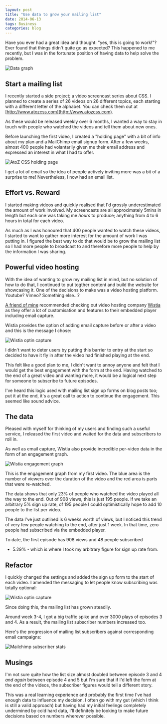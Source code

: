 ```yaml
---
layout: post
title: "Use data to grow your mailing list"
date: 2014-06-13
tags: Business
categories: blog
---
```


Have you ever had a great idea and thought: "yes, this is going to
work!"? Ever found that things didn't quite go as expected? This
happened to me recently, but I was in the fortunate position of having
data to help solve the problem.

![Data graph](/images/data-graph.png)

## Start a mailing list

I recently started a side project; a video screencast series about CSS.
I planned to create a series of 26 videos on 26 different topics, each
starting with a different letter of the alphabet. You can check them out
at [http://www.atozcss.com](http://www.atozcss.com). 

As these would be released weekly over 6 months, I wanted a way to stay
in touch with people who watched the videos and tell them about new
ones.

Before launching the first video, I created a "holding
page" with a bit of info about my plan and a MailChimp email signup
form. After a few weeks, almost 400 people had volantarily given me
their email address and expressed an interest in what I had to offer.

![AtoZ CSS holding page](/images/atoz.jpg)

I get a lot of email so the idea of people actively inviting more was
a bit of a surprise to me! Nevertheless, I now had an email list.

## Effort vs. Reward

I started making videos and quickly realised that I'd grossly
underestimated the amount of work involved. My screencasts are all
approximately 5mins in length but each one was taking me *hours*
to produce; anything from 4 to 6 hours in total for each video.

As much as I was honoured that 400 people wanted to watch these videos,
I started to want to gather more interest for the amount of work I was
putting in. I figured the best way to do that would be to grow the
mailing list so I had more people to broadcast to and therefore more
people to help by the information I was sharing.

## Powerful video hosting

With the idea of wanting to grow my mailing list in mind, but no
solution of how to do that, I continued to put togther content and build
the website for showcasing it. One of the decisions to make was a video
hosting platform. Youtube? Vimeo? Something else...?

[A friend of mine](https://twitter.com/gillespium) recommended checking
out video hosting company [Wistia](http://www.wistia.com) as they offer
a lot of customisation and features to their embedded player including
email capture. 

Wistia provides the option of adding email capture before or after
a video and this is the message I chose:

![Wistia optin capture](/images/wistia1.png)

I didn't want to deter users by putting this barrier to entry at the
start so decided to have it fly in after the video had finished playing
at the end. 

This felt like a good plan to me, I didn't want to annoy anyone and felt
that I would get the best engagement with the form at the end. Having
watched to the end of a great video and wanting more, it would be
a logical next step for someone to subscribe to future episodes. 

I've heard this logic used with mailing list sign up forms on blog posts
too; put it at the end, it's a great call to action to continue the
engagement. This seemed like sound advice.

## The data

Pleased with myself for thinking of my users and finding such a useful
service, I released the first video and waited for the data and
subscribers to roll in.

As well as email capture, Wistia also provide incredible per-video data
in the form of an engagement graph.

![Wistia engagement graph](/images/engagement.png)

This is the engagement graph from my first video. The blue area is the
number of viewers over the duration of the video and the red area is parts
that were re-watched.

The data shows that only 23% of people who watched the video played all
the way to the end. Out of 908 views, this is just 195 people. If we
take an arbitrary 5% sign up rate, of 195 people I could optimistically
hope to add 10 people to the list per video.

The data I've just outlined is 6 weeks worth of views, but I noticed
this trend of very few people watching to the end, after just 1 week. In
that time, zero people had subscribed via the embedded player.

To date, the first episode has 908 views and 48 people subscribed
- 5.29% - which is where I took my arbitrary figure for sign up rate from.


## Refactor

I quickly changed the settings and added the sign up form to the start
of each video. I amended the messaging to let people know subscribing
was totally optional:

![Wistia optin capture](/images/wistia2.png)

Since doing this, the mailing list has grown steadily. 

Around week 3-4, I got a big traffic spike and over 3000 plays of
episodes 3 and 4. As a result, the mailing list subscriber numbers
increased too. 

Here's the progression of mailing list subscribers against corresponding
email campaigns:

![Mailchimp subscriber stats](/images/mailchimp-stats.png)

## Musings

I'm not sure quite how the list size almost doubled between episode
3 and 4 *and again* between episode 4 and 5 but I'm sure that if I'd
left the form at the end of the videos, the subscriber figures would
tell a different story.

This was a real learning experience and probably the first time I've had
enough data to influence my decision. I often go with my gut (which
I think is still a valid approach) but having had my initial feelings
completely undermined by cold hard data, I'll definitely be looking to
make future decisions based on numbers wherever possible.
